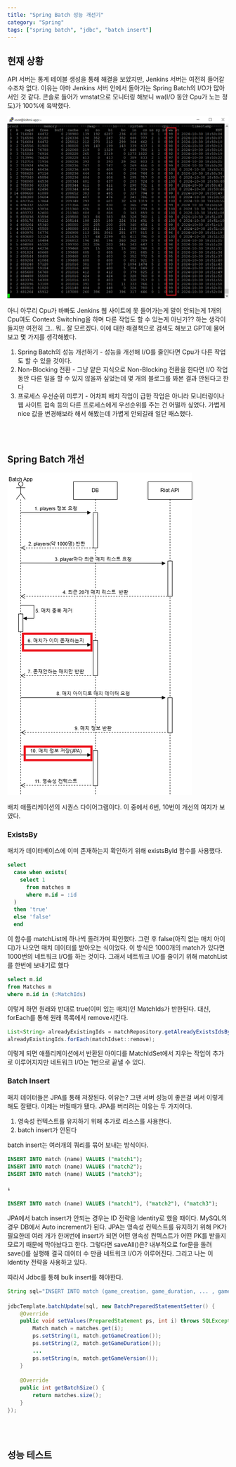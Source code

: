 ```yaml
---
title: "Spring Batch 성능 개선기"
category: "Spring"
tags: ["spring batch", "jdbc", "batch insert"]
---
```


## 현재 상황

  API 서버는 통계 테이블 생성을 통해 해결을 보았지만, Jenkins 서버는 여전히 들어갈 수조차 없다. 이유는 아마 Jenkins 서버 안에서 돌아가는 Spring Batch의 I/O가 많아서인 것 같다. 콘솔로 들어가 vmstat으로 모니터링 해보니 wa(I/O 동안 Cpu가 노는 정도)가 100%에 육박했다. 

  ![img1](/assets/img/2024-12-15-spring-batch-performance-improve/img1.png)
  
  아니 아무리 Cpu가 바빠도 Jenkins 웹 사이트에 못 들어가는게 말이 안되는게 1개의 Cpu여도 Context Switching을 하며 다른 작업도 할 수 있는게 아닌가?? 하는 생각이 들지만 여전히 그.. 뭐.. 잘 모르겠다. 이에 대한 해결책으로 검색도 해보고 GPT에 물어보고 몇 가지를 생각해봤다.

  1. Spring Batch의 성능 개선하기 - 성능을 개선해 I/O를 줄인다면 Cpu가 다른 작업도 할 수 있을 것이다.
  2. Non-Blocking 전환 - 그냥 얕은 지식으로 Non-Blocking 전환을 한다면 I/O 작업 동안 다른 일을 할 수 있지 않을까 싶었는데 몇 개의 블로그를 봐본 결과 안된다고 한다
  3. 프로세스 우선순위 미루기 - 어차피 배치 작업이 급한 작업은 아니라 모니터링이나 웹 사이트 접속 등의 다른 프로세스에게 우선순위를 주는 건 어떨까 싶었다. 가볍게 nice 값을 변경해보라 해서 해봤는데 가볍게 안되길래 일단 패스했다.


<br>
<br>

## Spring Batch 개선

![img2](/assets/img/2024-12-15-spring-batch-performance-improve/img2.png)

배치 애플리케이션의 시퀀스 다이어그램이다. 이 중에서 6번, 10번이 개선의 여지가 보였다.
<br>

### ExistsBy

 매치가 데이터베이스에 이미 존재하는지 확인하기 위해 existsById 함수를 사용했다.
 
```sql
select 
  case when exists(
    select 1 
      from matches m
      where m.id = :id
  )
  then 'true'
  else 'false'
  end
```

 이 함수를 matchList에 하나씩 돌려가며 확인했다. 그런 후 false(아직 없는 매치 아이디)가 나오면 매치 데이터를 받아오는 식이었다. 이 방식은 1000개의 match가 있다면 1000번의 네트워크 I/O를 하는 것이다. 그래서 네트워크 I/O를 줄이기 위해 matchList를 한번에 보내기로 했다

```sql
select m.id
from Matches m
where m.id in (:MatchIds)
```

이렇게 하면 원래와 반대로 true(이미 있는 매치)인 MatchIds가 반한된다. 대신, forEach를 통해 원래 목록에서 remove시킨다.

```java
List<String> alreadyExistingIds = matchRepository.getAlreadyExistsIdsByMatchList(matchIdset.stream().toList());
alreadyExistingIds.forEach(matchIdset::remove);
```

이렇게 되면 애플리케이션에서 반환된 아이디를 MatchIdSet에서 지우는 작업이 추가로 이루어지지만 네트워크 I/O는 1번으로 끝낼 수 있다.

### Batch Insert

 매치 데이터들은 JPA를 통해 저장된다. 이유는? 그땐 서버 성능이 좋은걸 써서 이렇게 해도 잘됐다. 이제는 버릴때가 됐다. JPA를 버리려는 이유는 두 가지이다.

 1. 영속성 컨텍스트를 유지하기 위해 추가로 리소스를 사용한다.
 2. batch insert가 안된다

batch insert는 여러개의 쿼리를 묶어 보내는 방식이다. 

```sql
INSERT INTO match (name) VALUES ("match1");
INSERT INTO match (name) VALUES ("match2");
INSERT INTO match (name) VALUES ("match3");

↓

INSERT INTO match (name) VALUES ("match1"), ("match2"), ("match3");
```

JPA에서 batch insert가 안되는 경우는 ID 전략을 Identity로 했을 때이다.
MySQL의 경우 DB에서 Auto increment가 된다. JPA는 영속성 컨텍스트를 유지하기 위해 PK가 필요한데 여러 개가 한꺼번에 insert가 되면 어떤 영속성 컨텍스트가 어떤 PK를 받을지 모르기 때문에 막아놨다고 한다. 그렇다면 saveAll()은? 내부적으로 for문을 돌려 save()를 실행해 결국 데이터 수 만큼 네트워크 I/O가 이루어진다. 그리고 나는 이 Identity 전략을 사용하고 있다.

따라서 Jdbc를 통해 bulk insert를 해야한다.

```java
String sql="INSERT INTO match (game_creation, game_duration, ... , game_version ) VALUES (?, ?, ... , ?)";

jdbcTemplate.batchUpdate(sql, new BatchPreparedStatementSetter() {
    @Override
    public void setValues(PreparedStatement ps, int i) throws SQLException {
        Match match = matches.get(i);
        ps.setString(1, match.getGameCreation());
        ps.setString(2, match.getGameDuration());
        ...
        ps.setString(n, match.getGameVersion());
    }

    @Override
    public int getBatchSize() {
        return matches.size();
    }
});
```

<br>
<br>

## 성능 테스트
